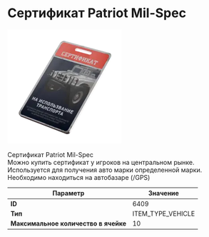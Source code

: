 # Сертификат Patriot Mil-Spec

![Item Image](../img/6409.webp?raw=true)

Сертификат Patriot Mil-Spec<br>Можно купить сертификат у игроков на центральном рынке.<br>Используется для получения авто марки определенной марки.<br>Необходимо находиться на автобазаре (/GPS)


| Параметр | Значение |
|----------|----------|
| **ID** | 6409 |
| **Тип** | ITEM_TYPE_VEHICLE |
| **Максимальное количество в ячейке** | 10 |

